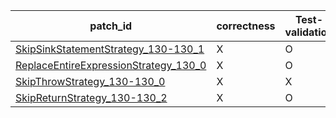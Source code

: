  | patch_id |correctness |Test-validation |NPEX-validation |
 |--- | --- | --- | --- | 
 | [SkipSinkStatementStrategy_130-130_1](./patches/SkipSinkStatementStrategy_130-130_1/patch.java#129) | X | O | X | 
 | [ReplaceEntireExpressionStrategy_130_0](./patches/ReplaceEntireExpressionStrategy_130_0/patch.java#129) | X | O | O | 
 | [SkipThrowStrategy_130-130_0](./patches/SkipThrowStrategy_130-130_0/patch.java#129) | X | X | X | 
 | [SkipReturnStrategy_130-130_2](./patches/SkipReturnStrategy_130-130_2/patch.java#129) | X | O | O | 
